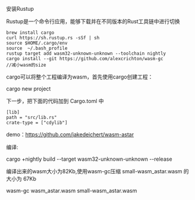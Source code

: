 安装Rustup

Rustup是一个命令行应用，能够下载并在不同版本的Rust工具链中进行切换

```
brew install cargo
curl https://sh.rustup.rs -sSf | sh
source $HOME/.cargo/env 
source  ~/.bash_profile
rustup target add wasm32-unknown-unknown --toolchain nightly 
cargo install --git https://github.com/alexcrichton/wasm-gc 
//减小wasm的size
```

cargo可以将整个工程编译为wasm，首先使用cargo创建工程：

cargo new project

下一步，把下面的代码加到 Cargo.toml 中
```
[lib]
path = "src/lib.rs"
crate-type = ["cdylib"]
```

demo：https://github.com/jakedeichert/wasm-astar

编译:

cargo +nightly build --target wasm32-unknown-unknown --release



编译出来的wasm大小为82Kb,使用wasm-gc压缩 small-wasm_astar.wasm 的大小为 67Kb

wasm-gc wasm_astar.wasm small-wasm_astar.wasm
